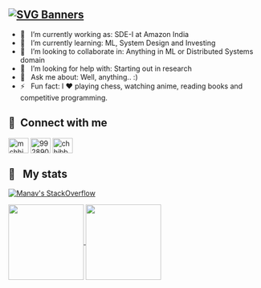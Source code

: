  ## [![SVG Banners](https://svg-banners.vercel.app/api?type=typeWriter&text1=Hi%20there👋,%20this%20is%20Manav%20&width=800&height=75)](https://github.com/mchhibber)

- 🔭 &nbsp; I’m currently working as: SDE-I at Amazon India
- 🌱 &nbsp; I’m currently learning: ML, System Design and Investing
- 👯 &nbsp; I’m looking to collaborate in: Anything in ML or Distributed Systems domain
- 🤔 &nbsp; I’m looking for help with: Starting out in research
- 💬 &nbsp; Ask me about: Well, anything.. :) 
- ⚡ &nbsp; Fun fact: I :heart: playing chess, watching anime, reading books and competitive programming. 



🔗 &nbsp;**Connect with me**
---
<p align="left">
<a href="https://linkedin.com/in/manavchhibber" target="_blank"><img align="center" src="https://raw.githubusercontent.com/rahuldkjain/github-profile-readme-generator/master/src/images/icons/Social/linked-in-alt.svg" alt="mchhibber" height="30" width="40" /></a>
<a href="https://stackoverflow.com/users/9928908" target="_blank"><img align="center" src="https://raw.githubusercontent.com/rahuldkjain/github-profile-readme-generator/master/src/images/icons/Social/stack-overflow.svg" alt="9928908" height="30" width="40" /></a>
<a href="https://instagram.com/chhibbermanav" target="_blank"><img align="center" src="https://raw.githubusercontent.com/rahuldkjain/github-profile-readme-generator/master/src/images/icons/Social/instagram.svg" alt="chhibbermanav" height="30" width="40" /></a>


📝 &nbsp; My stats
---
[![Manav's StackOverflow](https://github-readme-stackoverflow.vercel.app/?userID=9928908&layout=compact)](https://stackoverflow.com/users/9928908)

<a href="https://github.com/mchhibber">
  <img height="150em" align="center" src="https://github-readme-stats.vercel.app/api?username=mchhibber&show_icons=true&count_private=true&include_all_commits=true" />
  <img height="150em" align="center" src="https://github-readme-stats.vercel.app/api/top-langs/?username=mchhibber&layout=compact" />
</a>


<!--
**mchhibber/mchhibber** is a ✨ _special_ ✨ repository because its `README.md` (this file) appears on your GitHub profile.

Here are some ideas to get you started:

- 🔭 I’m currently working on ...
- 🌱 I’m currently learning ...
- 👯 I’m looking to collaborate on ...
- 🤔 I’m looking for help with ...
- 💬 Ask me about ...
- 📫 How to reach me: ...
- 😄 Pronouns: ...
- ⚡ Fun fact: ...
-->
